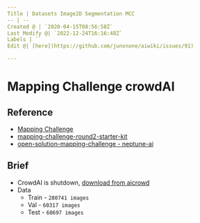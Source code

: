 ```yaml
---
Title | Datasets Image2D Segmentation MCC
-- | --
Created @ | `2020-04-15T08:56:58Z`
Last Modify @| `2022-12-24T16:16:48Z`
Labels | ``
Edit @| [here](https://github.com/junxnone/aiwiki/issues/91)

---
```

# Mapping Challenge crowdAI

## Reference

- [Mapping Challenge](https://www.crowdai.org/challenges/mapping-challenge)
- [mapping-challenge-round2-starter-kit](https://github.com/crowdAI/mapping-challenge-round2-starter-kit)
- [open-solution-mapping-challenge - neptune-ai](https://github.com/neptune-ai/open-solution-mapping-challenge)

## Brief
- CrowdAI is shutdown, [download from aicrowd](https://www.aicrowd.com/challenges/mapping-challenge/dataset_files)
- Data
  - Train - `280741 images`
  - Val - `60317 images`
  - Test - `60697 images`

